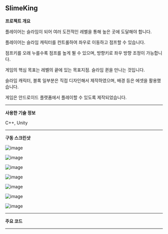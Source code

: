 ## SlimeKing

**프로젝트 개요**

플레이어는 슬라임이 되어 여러 도전적인 레벨을 통해 높은 곳에 도달해야 합니다.

플레이어는 슬라임 캐릭터를 컨트롤하여 좌우로 이동하고 점프할 수 있습니다. 

점프키를 오래 누를수록 점프를 높게 뛸 수 있으며, 방향키로 좌우 방향 조정이 가능합니다.

게임의 핵심 목표는 레벨의 끝에 있는 목표지점. 슬라임 퀸을 만나는 것입니다.

슬라임 캐릭터, 블록 일부분은 직접 디자인해서 제작하였으며, 배경 등은 에셋을 활용했습니다.

게임은 안드로이드 플랫폼에서 플레이할 수 있도록 제작되었습니다.

--------------------------------------------------------

**사용한 기술 정보**

C++, Unity

--------------------------------------------------------

**구동 스크린샷**

![image](https://github.com/GH1014/SlimeKing/assets/95550744/1c26fe52-3807-45bf-a1f0-cf398cab8dcb)

![image](https://github.com/GH1014/SlimeKing/assets/95550744/cac27f04-e4cf-418d-a0f2-dcb271afaec6)

![image](https://github.com/GH1014/SlimeKing/assets/95550744/e436f978-7842-4c75-b47d-7ea974b122b7)

![image](https://github.com/GH1014/SlimeKing/assets/95550744/2e48f703-7739-481c-b108-0403e5f82a5f)

![image](https://github.com/GH1014/SlimeKing/assets/95550744/968f6b51-6539-48ee-b861-4df5c63c1d8d)

![image](https://github.com/GH1014/SlimeKing/assets/95550744/f5f2190f-f7f4-4659-afdd-f73341d1fa61)

![image](https://github.com/GH1014/SlimeKing/assets/95550744/cac27f04-e4cf-418d-a0f2-dcb271afaec6)



--------------------------------------------------------

**주요 코드**

--------------------------------------------------------



 
